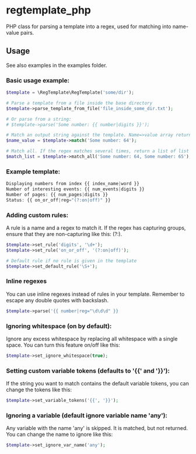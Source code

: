 # regtemplate_php
PHP class for parsing a template into a regex, used for matching into name-value pairs.

## Usage

See also examples in the examples folder.

### Basic usage example:
````php
$template = \RegTemplate\RegTemplate('some/dir');

# Parse a template from a file inside the base directory
$template->parse_template_from_file('file_inside_some_dir.txt');

# Or parse from a string:
# $template->parse('Some number: {{ number|digits }}');

# Match an output string against the template. Name=>value array returned.
$name_value = $template->match('Some number: 64');

# Match all. If the regex matches several times, return a list of list of name?>value arrays:
$match_list = $template->match_all('Some number: 64, Some number: 65');
````

### Example template:
````php
Displaying numbers from index {{ index_name|word }}
Number of interesting events: {{ num_events|digits }}
Number of pages: {{ num_pages|digits }}
Status: {{ on_or_off|reg="(?:on|off)" }}
````

### Adding custom rules:

A rule is a name and a regex to match it.
If the regex has capturing groups, ensure that they are non-capturing like this: (?:).

````php
$template->set_rule('digits', '\d+');
$template->set_rule('on_or_off', '(?:on|off)');

# Default rule if no rule is given in the template
$template->set_default_rule('\S+');
````

### Inline regexes

You can use inline regexes instead of rules in your template.
Remember to escape any double quotes with backslash.

````php
$template->parse('{{ number|reg="\d\d\d" }}
````

### Ignoring whitespace (on by default):

Ignore any excess whitespace by replacing all whitespace with a single space.
You can turn this feature on/off like this:

````php
$template->set_ignore_whitespace(true);
````

### Setting custom variable tokens (defaults to '{{' and '}}'):

If the string you want to match contains the default variable tokens,
you can change the tokens like this:

````php
$template->set_variable_tokens('{{', '}}');
````

### Ignoring a variable (default ignore variable name 'any'):

Any variable with the name 'any' is skipped. It is matched, but not returned.
You can change the name to ignore like this:

````php
$template->set_ignore_var_name('any');
````